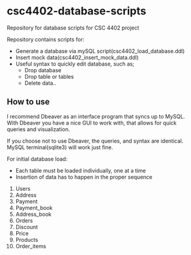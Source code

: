 # csc4402-database-scripts
Repository for database scripts for CSC 4402 project

Repository contains scripts for:
  - Generate a database via mySQL script(csc4402_load_database.ddl)
  - Insert mock data(csc4402_insert_mock_data.ddl)
  - Useful syntax to quickly edit database, such as;
    - Drop database
    - Drop table or tables
    - Delete data..
## How to use

I recommend Dbeaver as an interface program that syncs up to MySQL. With Dbeaver you have a nice GUI to work with, that allows for quick queries and visualization.

If you choose not to use Dbeaver, the queries, and syntax are identical. MySQL terminal(sqlite3) will work just fine.

For initial database load:
  - Each table must be loaded individually, one at a time 
  - Insertion of data has to happen in the proper sequence
   1. Users 
   2. Address 
   3. Payment 
   4. Payment_book 
   5. Address_book
   6. Orders
   7. Discount
   8. Price 
   9. Products
   10. Order_items 
  
